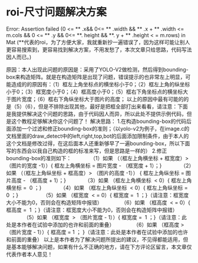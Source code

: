 # roi-尺寸问题解决方案

Error: Assertion failed (0 <= ** .x&& 0<= ** .width && ** .x + ** .width <= m.cols && 0 <= ** .y && 0<= **. height && **. y + ** .height < = m.rows) in Mat (**代表的roi，为了方便大家，我就重新抄一遍错误了，因为这样可能让别人更容易搜索到，更容易找到解决方案，不用发愁了，本次文章只给思路，代码写法因人而已。)

原因：本人出现此问题的原因是：采用了YOLO-V2做检测，然后得到bounding-box来构造矩阵。就是在构造矩阵是出现了问题，错误提示的也非常左上明显，可能造成的的原因有：（1）框左上角坐标点的横坐标小于0；（2）框左上角的纵坐标小于0；（3）框宽度小于0；（4）框高度小于0；（5）框右下角坐标点的横坐标大于图片宽度；（6）框右下角纵坐标大于图片的高度；
以上的原因中最有可能的的是（5）（6），但是不排除出现其他，最好是把框全部打出来看看，请注意：下面是我提供解决这个问题的思路，由于代码因人而异，所以此处不提供示例代码，但是这个教程足够解决你这个问题了！
解决思路：
1.在构造bounding-box的代码后面添加一个过滤和修正bounding-box的准则；（以yolo-v2为例子，在image.c的文档里面的draw_detect中的left,right,top,bot的后面添加限制条件，由于本人的这个文档是修改过得，在这后面本人还重新够早了一遍bounding-box，所以下面写的东西会以我自己构造的框的标准来写，但是思路是一样的）
2.修正bounding-box的准则如下：
            （1）如果 （（框左上角横坐标 + 框宽度）> （图片的宽度 -1））{ 框左上角横坐标 = 图片宽度 - （框宽度 + 1）；} 
            （2）如果 （（框左上角纵坐标 + 框高度）> （图片的高度 -1）） { 框左上角纵坐标 = 图片高度 - （框高度 + 1）；}
            （3）如果 （框左上角横坐标  < 0）{ 框左上角横坐标 =  0 ；}
            （4）如果 （框左上角纵坐标  < 0）{ 框左上角纵坐标 =  0 ；}    
            （5）如果 （框宽度  < = 0）{ 框宽度 =  1 ；}（请注意：框宽度大小不能为0，否则会在构造矩阵中报错）
            （6）如果 （框高度  < = 0）{ 框高度 =  1 ；}（请注意：框宽度大小不能为0，否则会在构造矩阵中报错）
            （5）如果 （框宽度  > （图片宽度 - 1））{ 框宽度 =  1 ；}（请注意：此处是本作者在试验中添加的也许和前面的重叠）
            （6）如果 （框高度 > （图片宽度 - 1））{ 框高度 = 1 ； }（请注意：此处是本作者在试验中添加的也许和前面的重叠）
以上是本作者为了解决问题所提出的建议，不见得都能适用，但是基本能够解决问题，如果有什么不正确的地方，请在下方评论区留言，本文章仅代表作者本人意见！


